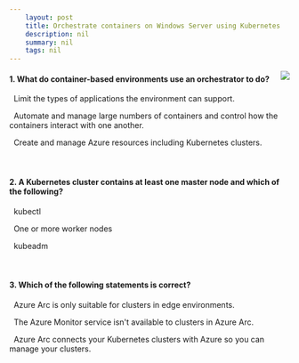 ```yaml
---
    layout: post
    title: Orchestrate containers on Windows Server using Kubernetes 
    description: nil
    summary: nil
    tags: nil
---
```



 <a target="_blank" href="https://docs.microsoft.com/en-us/learn/modules/orchestrate-containers-windows-server-using-kubernetes/8-knowledge-check/"><i class="fas fa-external-link-alt"></i> </a>
 <img align="right" src="https://docs.microsoft.com/en-us/learn/achievements/orchestrate-containers-on-windows-server-using-kubernetes.svg">
####  1. What do container-based environments use an orchestrator to do?


<i class='far fa-square'></i> &nbsp;&nbsp;Limit the types of applications the environment can support.

<i class='fas fa-check-square' style='color: Dodgerblue;'></i> &nbsp;&nbsp;Automate and manage large numbers of containers and control how the containers interact with one another.

<i class='far fa-square'></i> &nbsp;&nbsp;Create and manage Azure resources including Kubernetes clusters.
<br />
<br />
<br />

####  2. A Kubernetes cluster contains at least one master node and which of the following?


<i class='far fa-square'></i> &nbsp;&nbsp;kubectl

<i class='fas fa-check-square' style='color: Dodgerblue;'></i> &nbsp;&nbsp;One or more worker nodes

<i class='far fa-square'></i> &nbsp;&nbsp;kubeadm
<br />
<br />
<br />

####  3. Which of the following statements is correct?


<i class='far fa-square'></i> &nbsp;&nbsp;Azure Arc is only suitable for clusters in edge environments.

<i class='far fa-square'></i> &nbsp;&nbsp;The Azure Monitor service isn't available to clusters in Azure Arc.

<i class='fas fa-check-square' style='color: Dodgerblue;'></i> &nbsp;&nbsp;Azure Arc connects your Kubernetes clusters with Azure so you can manage your clusters.
<br />
<br />
<br />
